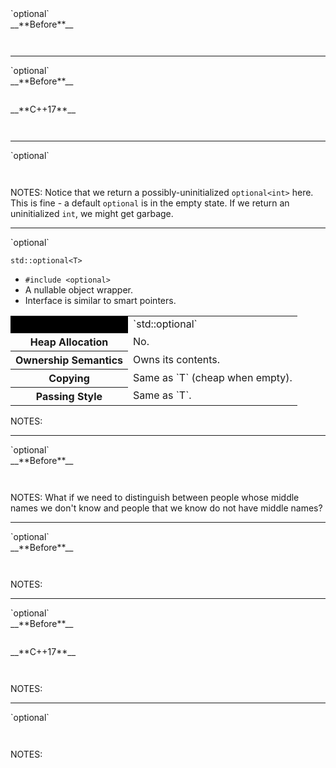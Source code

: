 <div class="slide-title">`optional`</div>

<div class="left">
<span style="display: block">__**Before**__</span>

<pre style="display: inline-block;"><code class='sample' sample='cpp17_features/
31_library_optional
/
00_convert_interface_error_handling_cpp98_vs_cpp17.cpp
#left
'></code></pre>
</div>

<div class="right">
</div>

---

<div class="slide-title">`optional`</div>

<div class="left">
<span style="display: block">__**Before**__</span>

<pre style="display: inline-block;"><code class='sample' sample='cpp17_features/
31_library_optional
/
00_convert_interface_error_handling_cpp98_vs_cpp17.cpp
#left
'></code></pre>
</div>

<div class="right">
<span style="display: block">__**C++17**__</span>

<pre style="display: inline-block;"><code class='sample' sample='cpp17_features/
31_library_optional
/
00_convert_interface_error_handling_cpp98_vs_cpp17.cpp
#right
'></code></pre>
</div>

---


<div class="slide-title">`optional`</div>

<pre style="display: inline-block;"><code class='sample' sample='cpp17_features/
31_library_optional
/
01_convert_cpp17_optional.cpp
#primary
'></code></pre>

NOTES:
Notice that we return a possibly-uninitialized `optional<int>` here.
This is fine - a default `optional` is in the empty state.
If we return an uninitialized `int`, we might get garbage.

---

<div class="slide-title">`optional`</div>

`std::optional<T>`

* `#include <optional>`
* A nullable object wrapper.
* Interface is similar to smart pointers.


<table>
<tr><th style="background: #000; border-top: 0px; border-left: 0px;"></th>
                                    <td>`std::optional<T>`</td></tr>
<tr><th>Heap Allocation</th>        <td>No.</td>
<tr><th>Ownership Semantics</th>    <td>Owns its contents.</td></tr>
<tr><th>Copying</th>                <td>Same as `T` (cheap when empty).</td></tr>
<tr><th>Passing Style</th>          <td>Same as `T`.</td></tr>
</table>

NOTES:

---

<div class="slide-title">`optional`</div>

<div class="left">
<span style="display: block">__**Before**__</span>

<pre style="display: inline-block;"><code class='sample' sample='cpp17_features/
31_library_optional
/
10_person_empty_is_unknown_before.cpp
#primary
'></code></pre>
</div>

<div class="right">
</div>

NOTES:
What if we need to distinguish between people whose middle names we don't know
and people that we know do not have middle names?

---

<div class="slide-title">`optional`</div>

<div class="left">
<span style="display: block">__**Before**__</span>

<pre style="display: inline-block;"><code class='sample' sample='cpp17_features/
31_library_optional
/
11_person_before_vs_cpp17.cpp
#left
'></code></pre>
</div>

<div class="right">
</div>

NOTES:

---

<div class="slide-title">`optional`</div>

<div class="left">
<span style="display: block">__**Before**__</span>

<pre style="display: inline-block;"><code class='sample' sample='cpp17_features/
31_library_optional
/
11_person_before_vs_cpp17.cpp
#left
'></code></pre>
</div>

<div class="right">
<span style="display: block">__**C++17**__</span>

<pre style="display: inline-block;"><code class='sample' sample='cpp17_features/
31_library_optional
/
11_person_before_vs_cpp17.cpp
#right
'></code></pre>
</div>

NOTES:

---

<div class="slide-title">`optional`</div>

<pre style="display: inline-block;"><code class='sample' sample='cpp17_features/
31_library_optional
/
20_slice_optional_arguments.cpp
#left
'></code></pre>

NOTES:

